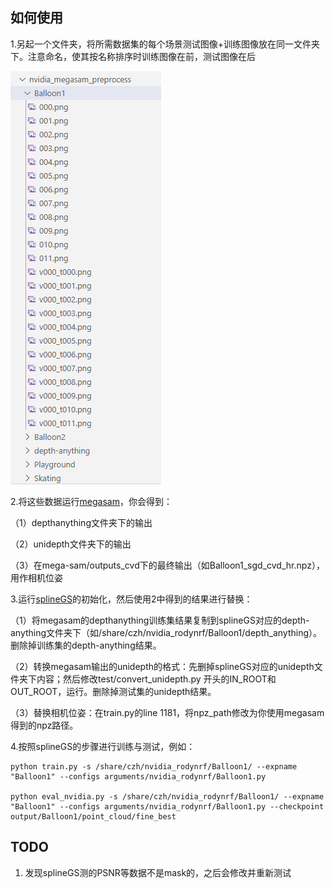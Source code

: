 ## 如何使用
1.另起一个文件夹，将所需数据集的每个场景测试图像+训练图像放在同一文件夹下。注意命名，使其按名称排序时训练图像在前，测试图像在后

![alt text](assets/image.png)

2.将这些数据运行[megasam](https://github.com/mega-sam/mega-sam)，你会得到：

（1）depthanything文件夹下的输出

（2）unidepth文件夹下的输出

（3）在mega-sam/outputs_cvd下的最终输出（如Balloon1_sgd_cvd_hr.npz），用作相机位姿

3.运行[splineGS](https://github.com/KAIST-VICLab/SplineGS)的初始化，然后使用2中得到的结果进行替换：

（1）将megasam的depthanything训练集结果复制到splineGS对应的depth-anything文件夹下（如/share/czh/nvidia_rodynrf/Balloon1/depth_anything）。删除掉训练集的depth-anything结果。

（2）转换megasam输出的unidepth的格式：先删掉splineGS对应的unidepth文件夹下内容；然后修改test/convert_unidepth.py 开头的IN_ROOT和OUT_ROOT，运行。删除掉测试集的unidepth结果。

（3）替换相机位姿：在train.py的line 1181，将npz_path修改为你使用megasam得到的npz路径。

4.按照splineGS的步骤进行训练与测试，例如：

```
python train.py -s /share/czh/nvidia_rodynrf/Balloon1/ --expname "Balloon1" --configs arguments/nvidia_rodynrf/Balloon1.py

python eval_nvidia.py -s /share/czh/nvidia_rodynrf/Balloon1/ --expname "Balloon1" --configs arguments/nvidia_rodynrf/Balloon1.py --checkpoint output/Balloon1/point_cloud/fine_best
```
## TODO
1. 发现splineGS测的PSNR等数据不是mask的，之后会修改并重新测试
